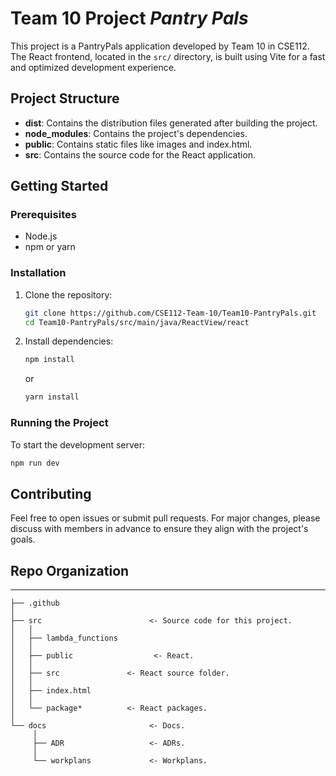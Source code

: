 # Team 10 Project *Pantry Pals*

This project is a PantryPals application developed by Team 10 in CSE112. The React frontend, located in the `src/` directory, is built using Vite for a fast and optimized development experience.

## Project Structure

- **dist**: Contains the distribution files generated after building the project.
- **node_modules**: Contains the project's dependencies.
- **public**: Contains static files like images and index.html.
- **src**: Contains the source code for the React application.

## Getting Started

### Prerequisites

- Node.js
- npm or yarn

### Installation

1. Clone the repository:
    ```sh
    git clone https://github.com/CSE112-Team-10/Team10-PantryPals.git
    cd Team10-PantryPals/src/main/java/ReactView/react
    ```
2. Install dependencies:
    ```sh
    npm install
    ```
   or
    ```sh
    yarn install
    ```

### Running the Project

To start the development server:
```sh
npm run dev
```

## Contributing
Feel free to open issues or submit pull requests. For major changes, please discuss with members in advance to ensure they align with the project's goals.

## Repo Organization

------------

    ├── .github
    │
    ├── src                        <- Source code for this project.
    │   │
    │   ├── lambda_functions        
    │   │
    │   ├── public                  <- React.
    │   │
    │   ├── src               <- React source folder.
    │   │
    │   ├── index.html
    │   │
    │   └── package*          <- React packages.
    │       
    └── docs                       <- Docs.
         │
         ├── ADR                   <- ADRs.
         │
         └── workplans             <- Workplans.
    
   